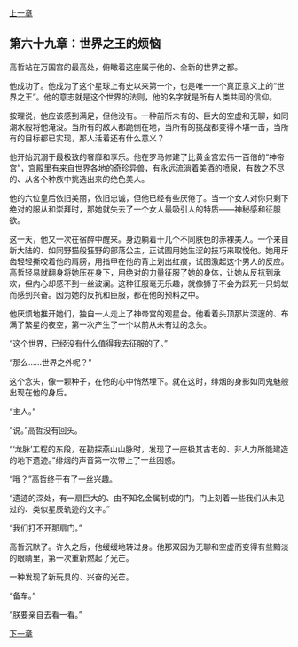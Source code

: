 [上一章](68-世界博览会.md)

## 第六十九章：世界之王的烦恼

高哲站在万国宫的最高处，俯瞰着这座属于他的、全新的世界之都。

他成功了。他成为了这个星球上有史以来第一个，也是唯一一个真正意义上的“世界之王”。他的意志就是这个世界的法则，他的名字就是所有人类共同的信仰。

按理说，他应该感到满足，但他没有。一种前所未有的、巨大的空虚和无聊，如同潮水般将他淹没。当所有的敌人都跪倒在地，当所有的挑战都变得不堪一击，当所有的目标都已实现，那人活着还有什么意义？

他开始沉溺于最极致的奢靡和享乐。他在罗马修建了比黄金宫宏伟一百倍的“神帝宫”，宫殿里有来自世界各地的奇珍异兽，有永远流淌着美酒的喷泉，有数之不尽的、从各个种族中挑选出来的绝色美人。

他的六位皇后依旧美丽，依旧忠诚，但他已经有些厌倦了。当一个女人对你只剩下绝对的服从和崇拜时，那她就失去了一个女人最吸引人的特质——神秘感和征服欲。

这一天，他又一次在宿醉中醒来。身边躺着十几个不同肤色的赤裸美人。一个来自新大陆的、如同野猫般狂野的部落公主，正试图用她生涩的技巧来取悦他。她用牙齿轻轻撕咬着他的肩膀，用指甲在他的背上划出红痕，试图激起这个男人的反应。高哲轻易就翻身将她压在身下，用绝对的力量征服了她的身体，让她从反抗到承欢，但内心却感不到一丝波澜。这种征服毫无乐趣，就像狮子不会为踩死一只蚂蚁而感到兴奋。因为她的反抗和臣服，都在他的预料之中。

他厌烦地推开她们，独自一人走上了神帝宫的观星台。他看着头顶那片深邃的、布满了繁星的夜空，第一次产生了一个以前从未有过的念头。

“这个世界，已经没有什么值得我去征服的了。”

“那么……世界之外呢？”

这个念头，像一颗种子，在他的心中悄然埋下。就在这时，绯烟的身影如同鬼魅般出现在他的身后。

“主人。”

“说。”高哲没有回头。

“‘龙脉’工程的东段，在勘探燕山山脉时，发现了一座极其古老的、非人力所能建造的地下遗迹。”绯烟的声音第一次带上了一丝困惑。

“哦？”高哲终于有了一丝兴趣。

“遗迹的深处，有一扇巨大的、由不知名金属制成的门。门上刻着一些我们从未见过的、类似星辰轨迹的文字。”

“我们打不开那扇门。”

高哲沉默了。许久之后，他缓缓地转过身。他那双因为无聊和空虚而变得有些黯淡的眼睛里，第一次重新燃起了光芒。

一种发现了新玩具的、兴奋的光芒。

“备车。”

“朕要亲自去看一看。”

[下一章](70-星辰之门.md)
